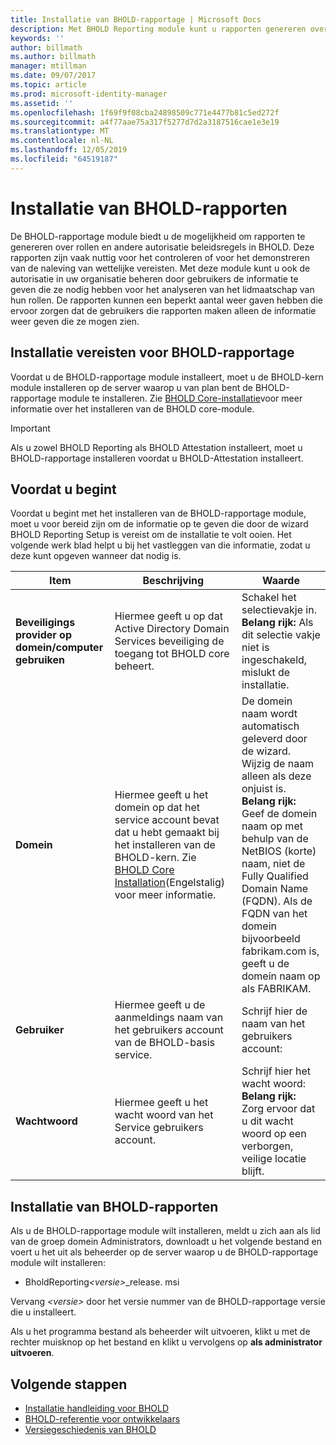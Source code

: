 ```yaml
---
title: Installatie van BHOLD-rapportage | Microsoft Docs
description: Met BHOLD Reporting module kunt u rapporten genereren over rollen en autorisatie beleid
keywords: ''
author: billmath
ms.author: billmath
manager: mtillman
ms.date: 09/07/2017
ms.topic: article
ms.prod: microsoft-identity-manager
ms.assetid: ''
ms.openlocfilehash: 1f69f9f08cba24898509c771e4477b81c5ed272f
ms.sourcegitcommit: a4f77aae75a317f5277d7d2a3187516cae1e3e19
ms.translationtype: MT
ms.contentlocale: nl-NL
ms.lasthandoff: 12/05/2019
ms.locfileid: "64519187"
---
```

# <a name="bhold-reporting-installation"></a>Installatie van BHOLD-rapporten

De BHOLD-rapportage module biedt u de mogelijkheid om rapporten te genereren over rollen en andere autorisatie beleidsregels in BHOLD. Deze rapporten zijn vaak nuttig voor het controleren of voor het demonstreren van de naleving van wettelijke vereisten. Met deze module kunt u ook de autorisatie in uw organisatie beheren door gebruikers de informatie te geven die ze nodig hebben voor het analyseren van het lidmaatschap van hun rollen. De rapporten kunnen een beperkt aantal weer gaven hebben die ervoor zorgen dat de gebruikers die rapporten maken alleen de informatie weer geven die ze mogen zien.

## <a name="bhold-reporting-installation-requirements"></a>Installatie vereisten voor BHOLD-rapportage

Voordat u de BHOLD-rapportage module installeert, moet u de BHOLD-kern module installeren op de server waarop u van plan bent de BHOLD-rapportage module te installeren. Zie [BHOLD Core-installatie](https://technet.microsoft.com/library/jj134095(v=ws.10).aspx)voor meer informatie over het installeren van de BHOLD core-module.

> [!IMPORTANT]
> Als u zowel BHOLD Reporting als BHOLD Attestation installeert, moet u BHOLD-rapportage installeren voordat u BHOLD-Attestation installeert.

## <a name="before-you-begin"></a>Voordat u begint

Voordat u begint met het installeren van de BHOLD-rapportage module, moet u voor bereid zijn om de informatie op te geven die door de wizard BHOLD Reporting Setup is vereist om de installatie te volt ooien. Het volgende werk blad helpt u bij het vastleggen van die informatie, zodat u deze kunt opgeven wanneer dat nodig is.

| **Item**                                    | **Beschrijving**                                                                                                                                                                                                           | **Waarde**                                                                                                                                                                                                                                                                                                            |
|---------------------------------------------|---------------------------------------------------------------------------------------------------------------------------------------------------------------------------------------------------------------------------|----------------------------------------------------------------------------------------------------------------------------------------------------------------------------------------------------------------------------------------------------------------------------------------------------------------------|
| **Beveiligings provider op domein/computer gebruiken** | Hiermee geeft u op dat Active Directory Domain Services beveiliging de toegang tot BHOLD core beheert.                                                                                                                | Schakel het selectievakje in. </br>**Belang rijk:** Als dit selectie vakje niet is ingeschakeld, mislukt de installatie.                                                                                                                                                                                                                   |
| **Domein**                                  | Hiermee geeft u het domein op dat het service account bevat dat u hebt gemaakt bij het installeren van de BHOLD-kern. Zie [BHOLD Core Installation](https://technet.microsoft.com/library/jj134095(v=ws.10).aspx)(Engelstalig) voor meer informatie. | De domein naam wordt automatisch geleverd door de wizard. Wijzig de naam alleen als deze onjuist is. **Belang rijk:** Geef de domein naam op met behulp van de NetBIOS (korte) naam, niet de Fully Qualified Domain Name (FQDN). Als de FQDN van het domein bijvoorbeeld fabrikam.com is, geeft u de domein naam op als FABRIKAM. |
| **Gebruiker**                                    | Hiermee geeft u de aanmeldings naam van het gebruikers account van de BHOLD-basis service.                                                                                                                                                          | Schrijf hier de naam van het gebruikers account:                                                                                                                                                                                                                                                                                    |
| **Wachtwoord**                                | Hiermee geeft u het wacht woord van het Service gebruikers account.                                                                                                                                                                       | Schrijf hier het wacht woord: </br>**Belang rijk:** Zorg ervoor dat u dit wacht woord op een verborgen, veilige locatie blijft.                                                                                                                                                                                                                  |

## <a name="bhold-reporting-installation"></a>Installatie van BHOLD-rapporten

Als u de BHOLD-rapportage module wilt installeren, meldt u zich aan als lid van de groep domein Administrators, downloadt u het volgende bestand en voert u het uit als beheerder op de server waarop u de BHOLD-rapportage module wilt installeren:

- BholdReporting<em>\<versie\></em>\_release. msi

Vervang *\<versie\>* door het versie nummer van de BHOLD-rapportage versie die u installeert.

Als u het programma bestand als beheerder wilt uitvoeren, klikt u met de rechter muisknop op het bestand en klikt u vervolgens op **als administrator uitvoeren**.

## <a name="next-steps"></a>Volgende stappen

- [Installatie handleiding voor BHOLD](bhold-installation-guide.md)
- [BHOLD-referentie voor ontwikkelaars](../reference/mim2016-bhold-developer-reference.md)
- [Versiegeschiedenis van BHOLD](../reference/version-bhold-history.md)
